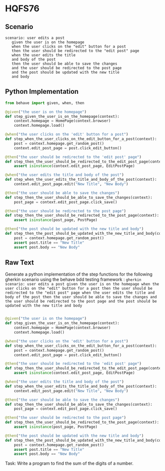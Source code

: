 # HQFS76
## Scenario
```gherkin
scenario: user edits a post 
   given the user is on the homepage 
   when the user clicks on the "edit" button for a post 
   then the user should be redirected to the "edit post" page 
   when the user edits the title 
   and body of the post 
   then the user should be able to save the changes 
   and the user should be redirected to the post page 
   and the post should be updated with the new title 
   and body
```


## Python Implementation
```python
from behave import given, when, then

@given("the user is on the homepage")
def step_given_the_user_is_on_the_homepage(context):
    context.homepage = HomePage(context.browser)
    context.homepage.load()

@when("the user clicks on the 'edit' button for a post")
def step_when_the_user_clicks_on_the_edit_button_for_a_post(context):
    post = context.homepage.get_random_post()
    context.edit_post_page = post.click_edit_button()

@then("the user should be redirected to the 'edit post' page")
def step_then_the_user_should_be_redirected_to_the_edit_post_page(context):
    assert isinstance(context.edit_post_page, EditPostPage)

@when("the user edits the title and body of the post")
def step_when_the_user_edits_the_title_and_body_of_the_post(context):
    context.edit_post_page.edit("New Title", "New Body")

@then("the user should be able to save the changes")
def step_then_the_user_should_be_able_to_save_the_changes(context):
    post_page = context.edit_post_page.click_save()

@then("the user should be redirected to the post page")
def step_then_the_user_should_be_redirected_to_the_post_page(context):
    assert isinstance(post_page, PostPage)

@then("the post should be updated with the new title and body")
def step_then_the_post_should_be_updated_with_the_new_title_and_body(context):
    post = context.homepage.get_random_post()
    assert post.title == "New Title"
    assert post.body == "New Body"
```


## Raw Text
Generate a python implementation of the step functions for the following gherkin scenario using the behave bdd testing framework : ```gherkin scenario: user edits a post given the user is on the homepage when the user clicks on the "edit" button for a post then the user should be redirected to the "edit post" page when the user edits the title and body of the post then the user should be able to save the changes and the user should be redirected to the post page and the post should be updated with the new title and body ```



```python from behave import given, when, then

@given("the user is on the homepage")
def step_given_the_user_is_on_the_homepage(context):
    context.homepage = HomePage(context.browser)
    context.homepage.load()

@when("the user clicks on the 'edit' button for a post")
def step_when_the_user_clicks_on_the_edit_button_for_a_post(context):
    post = context.homepage.get_random_post()
    context.edit_post_page = post.click_edit_button()

@then("the user should be redirected to the 'edit post' page")
def step_then_the_user_should_be_redirected_to_the_edit_post_page(context):
    assert isinstance(context.edit_post_page, EditPostPage)

@when("the user edits the title and body of the post")
def step_when_the_user_edits_the_title_and_body_of_the_post(context):
    context.edit_post_page.edit("New Title", "New Body")

@then("the user should be able to save the changes")
def step_then_the_user_should_be_able_to_save_the_changes(context):
    post_page = context.edit_post_page.click_save()

@then("the user should be redirected to the post page")
def step_then_the_user_should_be_redirected_to_the_post_page(context):
    assert isinstance(post_page, PostPage)

@then("the post should be updated with the new title and body")
def step_then_the_post_should_be_updated_with_the_new_title_and_body(context):
    post = context.homepage.get_random_post()
    assert post.title == "New Title"
    assert post.body == "New Body"
```

Task: Write a program to find the sum of the digits of a number.
